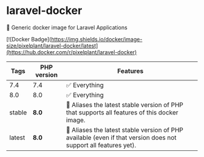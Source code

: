 # laravel-docker
🐳 Generic docker image for Laravel Applications

[![Docker Badge](https://img.shields.io/docker/image-size/pixelplant/laravel-docker/latest](https://hub.docker.com/r/pixelplant/laravel-docker)


| Tags | PHP version | Features |
| - | - | - |
| 7.4 | 7.4 | ✅ Everything |
| 8.0 | 8.0 | ✅ Everything |
| stable | **8.0** | 🔗 Aliases the latest stable version of PHP that supports all features of this docker image.  |
| latest | **8.0** | 🔗 Aliases the latest stable version of PHP available (even if that version does not support all features yet). |
